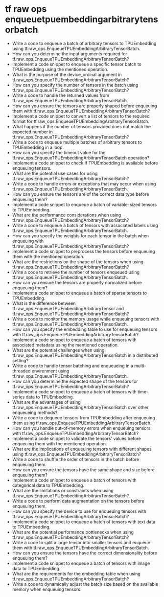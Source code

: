 # tf raw ops enqueuetpuembeddingarbitrarytensorbatch

- Write a code to enqueue a batch of arbitrary tensors to TPUEmbedding using tf.raw_ops.EnqueueTPUEmbeddingArbitraryTensorBatch.
- How can you determine the input arguments required for tf.raw_ops.EnqueueTPUEmbeddingArbitraryTensorBatch?
- Implement a code snippet to enqueue a specific tensor batch to TPUEmbedding using the mentioned operation.
- What is the purpose of the device_ordinal argument in tf.raw_ops.EnqueueTPUEmbeddingArbitraryTensorBatch?
- How can you specify the number of tensors in the batch using tf.raw_ops.EnqueueTPUEmbeddingArbitraryTensorBatch?
- Write a code to handle the returned values from tf.raw_ops.EnqueueTPUEmbeddingArbitraryTensorBatch.
- How can you ensure the tensors are properly shaped before enqueuing them with tf.raw_ops.EnqueueTPUEmbeddingArbitraryTensorBatch?
- Implement a code snippet to convert a list of tensors to the required format for tf.raw_ops.EnqueueTPUEmbeddingArbitraryTensorBatch.
- What happens if the number of tensors provided does not match the expected number in tf.raw_ops.EnqueueTPUEmbeddingArbitraryTensorBatch?
- Write a code to enqueue multiple batches of arbitrary tensors to TPUEmbedding in a loop.
- How can you specify the timeout value for the tf.raw_ops.EnqueueTPUEmbeddingArbitraryTensorBatch operation?
- Implement a code snippet to check if TPUEmbedding is available before enqueuing tensors.
- What are the potential use cases for using tf.raw_ops.EnqueueTPUEmbeddingArbitraryTensorBatch?
- Write a code to handle errors or exceptions that may occur when using tf.raw_ops.EnqueueTPUEmbeddingArbitraryTensorBatch.
- How can you ensure the tensors are of the correct data type before enqueuing them?
- Implement a code snippet to enqueue a batch of variable-sized tensors to TPUEmbedding.
- What are the performance considerations when using tf.raw_ops.EnqueueTPUEmbeddingArbitraryTensorBatch?
- Write a code to enqueue a batch of tensors with associated labels using tf.raw_ops.EnqueueTPUEmbeddingArbitraryTensorBatch.
- How can you specify the weights for each tensor in the batch when enqueuing with tf.raw_ops.EnqueueTPUEmbeddingArbitraryTensorBatch?
- Implement a code snippet to preprocess the tensors before enqueuing them with the mentioned operation.
- What are the restrictions on the shape of the tensors when using tf.raw_ops.EnqueueTPUEmbeddingArbitraryTensorBatch?
- Write a code to retrieve the number of tensors enqueued using tf.raw_ops.EnqueueTPUEmbeddingArbitraryTensorBatch.
- How can you ensure the tensors are properly normalized before enqueuing them?
- Implement a code snippet to enqueue a batch of sparse tensors to TPUEmbedding.
- What is the difference between tf.raw_ops.EnqueueTPUEmbeddingArbitraryTensor and tf.raw_ops.EnqueueTPUEmbeddingArbitraryTensorBatch?
- Write a code to monitor the memory usage while enqueuing tensors with tf.raw_ops.EnqueueTPUEmbeddingArbitraryTensorBatch.
- How can you specify the embedding table to use for enqueuing tensors with tf.raw_ops.EnqueueTPUEmbeddingArbitraryTensorBatch?
- Implement a code snippet to enqueue a batch of tensors with associated metadata using the mentioned operation.
- What are the potential challenges when using tf.raw_ops.EnqueueTPUEmbeddingArbitraryTensorBatch in a distributed setting?
- Write a code to handle tensor batching and enqueueing in a multi-threaded environment using tf.raw_ops.EnqueueTPUEmbeddingArbitraryTensorBatch.
- How can you determine the expected shape of the tensors for tf.raw_ops.EnqueueTPUEmbeddingArbitraryTensorBatch?
- Implement a code snippet to enqueue a batch of tensors with time-series data to TPUEmbedding.
- What are the advantages of using tf.raw_ops.EnqueueTPUEmbeddingArbitraryTensorBatch over other enqueueing methods?
- Write a code to dequeue tensors from TPUEmbedding after enqueuing them using tf.raw_ops.EnqueueTPUEmbeddingArbitraryTensorBatch.
- How can you handle out-of-memory errors when enqueuing tensors with tf.raw_ops.EnqueueTPUEmbeddingArbitraryTensorBatch?
- Implement a code snippet to validate the tensors' values before enqueuing them with the mentioned operation.
- What are the implications of enqueuing tensors with different shapes using tf.raw_ops.EnqueueTPUEmbeddingArbitraryTensorBatch?
- Write a code to shuffle the order of tensors in the batch before enqueuing them.
- How can you ensure the tensors have the same shape and size before enqueuing them?
- Implement a code snippet to enqueue a batch of tensors with categorical data to TPUEmbedding.
- What are the limitations or constraints when using tf.raw_ops.EnqueueTPUEmbeddingArbitraryTensorBatch?
- Write a code to perform data augmentation on the tensors before enqueuing them.
- How can you specify the device to use for enqueuing tensors with tf.raw_ops.EnqueueTPUEmbeddingArbitraryTensorBatch?
- Implement a code snippet to enqueue a batch of tensors with text data to TPUEmbedding.
- What are the potential performance bottlenecks when using tf.raw_ops.EnqueueTPUEmbeddingArbitraryTensorBatch?
- Write a code to split a large tensor into smaller tensors and enqueue them with tf.raw_ops.EnqueueTPUEmbeddingArbitraryTensorBatch.
- How can you ensure the tensors have the correct dimensionality before enqueuing them?
- Implement a code snippet to enqueue a batch of tensors with image data to TPUEmbedding.
- What are the requirements for the embedding table when using tf.raw_ops.EnqueueTPUEmbeddingArbitraryTensorBatch?
- Write a code to dynamically adjust the batch size based on the available memory when enqueuing tensors.